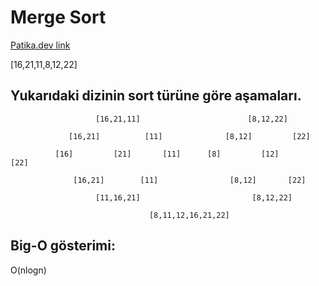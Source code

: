 # Merge Sort
[Patika.dev link](https://app.patika.dev/fsmarslan)

[16,21,11,8,12,22]

## Yukarıdaki dizinin sort türüne göre aşamaları.
```
                   [16,21,11]                        [8,12,22]

             [16,21]          [11]              [8,12]         [22]

          [16]         [21]       [11]      [8]         [12]         [22]

              [16,21]        [11]                [8,12]       [22]

                   [11,16,21]                         [8,12,22]

                               [8,11,12,16,21,22]
```
## Big-O gösterimi:
O(nlogn)